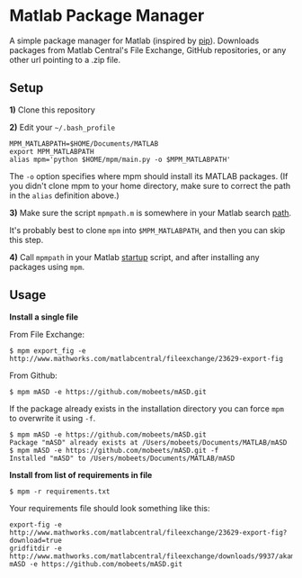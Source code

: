 # Matlab Package Manager

A simple package manager for Matlab (inspired by [pip](https://github.com/pypa/pip)). Downloads packages from Matlab Central's File Exchange, GitHub repositories, or any other url pointing to a .zip file.

## Setup

__1)__ Clone this repository

__2)__ Edit your `~/.bash_profile`

```    
MPM_MATLABPATH=$HOME/Documents/MATLAB
export MPM_MATLABPATH
alias mpm='python $HOME/mpm/main.py -o $MPM_MATLABPATH'
```

The `-o` option specifies where mpm should install its MATLAB packages.
(If you didn't clone mpm to your home directory, make sure to correct the path in the `alias` definition above.)

__3)__ Make sure the script `mpmpath.m` is somewhere in your Matlab search [path](http://www.mathworks.com/help/matlab/matlab_env/what-is-the-matlab-search-path.html).

It's probably best to clone `mpm` into `$MPM_MATLABPATH`, and then you can skip this step.

__4)__ Call `mpmpath` in your Matlab [startup](http://www.mathworks.com/help/matlab/ref/startup.html) script, and after installing any packages using `mpm`.

## Usage

__Install a single file__

From File Exchange:

```
$ mpm export_fig -e http://www.mathworks.com/matlabcentral/fileexchange/23629-export-fig
```

From Github:

```
$ mpm mASD -e https://github.com/mobeets/mASD.git
```

If the package already exists in the installation directory you can force `mpm` to overwrite it using `-f`.

```
$ mpm mASD -e https://github.com/mobeets/mASD.git
Package "mASD" already exists at /Users/mobeets/Documents/MATLAB/mASD
$ mpm mASD -e https://github.com/mobeets/mASD.git -f
Installed "mASD" to /Users/mobeets/Documents/MATLAB/mASD
```

__Install from list of requirements in file__

```
$ mpm -r requirements.txt
```

Your requirements file should look something like this:

    export-fig -e http://www.mathworks.com/matlabcentral/fileexchange/23629-export-fig?download=true
    gridfitdir -e http://www.mathworks.com/matlabcentral/fileexchange/downloads/9937/akamai/gridfitdir.zip
    mASD -e https://github.com/mobeets/mASD.git

